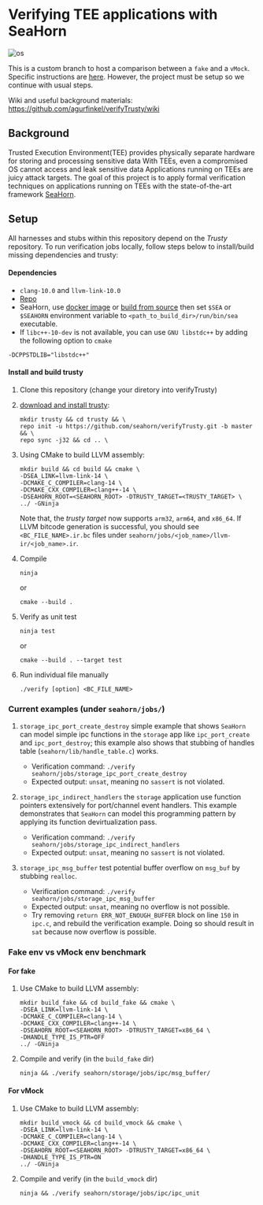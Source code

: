 # Verifying TEE applications with SeaHorn

![os](https://img.shields.io/badge/os-linux-orange?logo=linux)

This is a custom branch to host a comparison between a `fake` and a `vMock`.
Specific instructions are [here](#benchmark).
However, the project must be setup so we continue with usual steps.



Wiki and useful background materials: https://github.com/agurfinkel/verifyTrusty/wiki

## Background
Trusted Execution Environment(TEE) provides physically separate hardware for storing and processing sensitive data
With TEEs, even a compromised OS cannot access and leak sensitive data
Applications running on TEEs are juicy attack targets. The goal of this project is to apply formal verification techniques on applications running on TEEs with the state-of-the-art framework [SeaHorn](https://github.com/seahorn/seahorn).

## Setup
All harnesses and stubs within this repository depend on the *Trusty* repository. To run verification jobs locally, follow steps below to install/build missing dependencies and trusty:

#### Dependencies
- `clang-10.0` and `llvm-link-10.0`
- [Repo](https://source.android.com/setup/build/downloading#installing-repo)
- SeaHorn, use [docker image](http://seahorn.github.io/seahorn/install/docker/2018/02/24/seahorn-with-docker.html) or [build from source](http://seahorn.github.io/seahorn/install/2016/10/14/install-seahorn.html) then set `$SEA` or `$SEAHORN` environment variable to `<path_to_build_dir>/run/bin/sea` executable.
- If `libc++-10-dev` is not available, you can use `GNU libstdc++` by adding the following option to `cmake`
 ```
 -DCPPSTDLIB="libstdc++"
 ```
#### Install and build trusty

1. Clone this repository (change your diretory into verifyTrusty)

2. [download and install trusty](https://source.android.com/security/trusty/download-and-build):
    ```
    mkdir trusty && cd trusty && \
    repo init -u https://github.com/seahorn/verifyTrusty.git -b master && \
    repo sync -j32 && cd .. \
    ```

3. Using CMake to build LLVM assembly:
    ```
    mkdir build && cd build && cmake \
   -DSEA_LINK=llvm-link-14 \
   -DCMAKE_C_COMPILER=clang-14 \
   -DCMAKE_CXX_COMPILER=clang++-14 \
   -DSEAHORN_ROOT=<SEAHORN_ROOT> -DTRUSTY_TARGET=<TRUSTY_TARGET> \
   ../ -GNinja
    ```
    Note that, the *trusty target* now supports `arm32`, `arm64`, and `x86_64`. If LLVM bitcode generation is successful, you should see `<BC_FILE_NAME>.ir.bc` files under `seahorn/jobs/<job_name>/llvm-ir/<job_name>.ir`.
4. Compile
    ```
    ninja
    ```
    or
    ```
    cmake --build .
    ```
5. Verify as unit test
    ```
    ninja test
    ```
    or
    ```
    cmake --build . --target test
    ```
6. Run individual file manually
    ```
    ./verify [option] <BC_FILE_NAME>
    ```

### Current examples (under `seahorn/jobs/`)
1. `storage_ipc_port_create_destroy` simple example that shows `SeaHorn` can
   model simple ipc functions in the `storage` app like `ipc_port_create` and
   `ipc_port_destroy`; this example also shows that stubbing of handles table
   (`seahorn/lib/handle_table.c`) works.

    - Verification command: `./verify seahorn/jobs/storage_ipc_port_create_destroy`
    - Expected output: `unsat`, meaning no `sassert` is not violated.

2. `storage_ipc_indirect_handlers` the `storage` application use function
   pointers extensively for port/channel event handlers. This example
   demonstrates that `SeaHorn` can model this programming pattern by applying
   its function devirtualization pass.

    - Verification command: `./verify seahorn/jobs/storage_ipc_indirect_handlers`
    - Expected output: `unsat`, meaning no `sassert` is not violated.

3. `storage_ipc_msg_buffer` test potential buffer overflow on `msg_buf` by stubbing `realloc`.

    - Verification command: `./verify seahorn/jobs/storage_ipc_msg_buffer`
    - Expected output: `unsat`, meaning no overflow is not possible. 
    - Try removing `return ERR_NOT_ENOUGH_BUFFER` block on line `150` in
      `ipc.c`, and rebuild the verification example. Doing so should
      result in `sat` because now overflow is possible.



<a name="benchmark"></a>
### Fake env vs vMock env benchmark

#### For fake 

1. Use CMake to build LLVM assembly:
    ```
    mkdir build_fake && cd build_fake && cmake \
   -DSEA_LINK=llvm-link-14 \
   -DCMAKE_C_COMPILER=clang-14 \
   -DCMAKE_CXX_COMPILER=clang++-14 \
   -DSEAHORN_ROOT=<SEAHORN_ROOT> -DTRUSTY_TARGET=x86_64 \
   -DHANDLE_TYPE_IS_PTR=OFF
   ../ -GNinja
   ```
   
1. Compile and verify (in the `build_fake` dir) 
   ```
   ninja && ./verify seahorn/storage/jobs/ipc/msg_buffer/
   ```
#### For vMock

1. Use CMake to build LLVM assembly:
    ```
    mkdir build_vmock && cd build_vmock && cmake \
   -DSEA_LINK=llvm-link-14 \
   -DCMAKE_C_COMPILER=clang-14 \
   -DCMAKE_CXX_COMPILER=clang++-14 \
   -DSEAHORN_ROOT=<SEAHORN_ROOT> -DTRUSTY_TARGET=x86_64 \
   -DHANDLE_TYPE_IS_PTR=ON
   ../ -GNinja
   ```
   
1. Compile and verify (in the `build_vmock` dir) 
   ```
   ninja && ./verify seahorn/storage/jobs/ipc/ipc_unit
   ```

